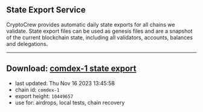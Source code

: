 ## State Export Service
CryptoCrew provides automatic daily state exports for all chains we validate. State export files can be used as genesis files and are a snapshot of the current blockchain state, including all validators, accounts, balances and delegations.

---
**Download: [comdex-1 state export](https://dl.ccvalidators.com/SERVICE/comdex/comdex-1_export_10449657.json)**
---

- last updated: Thu Nov 16 2023 13:45:58
- chain id: `comdex-1`
- export height: `10449657`
- use for: airdrops, local tests, chain recovery
